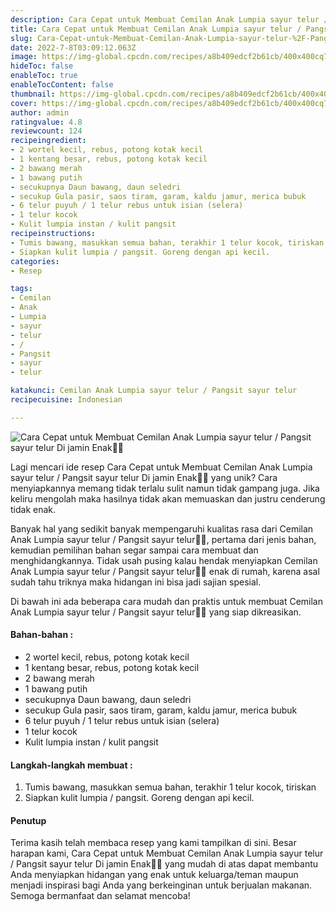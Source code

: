 ```yaml
---
description: Cara Cepat untuk Membuat Cemilan Anak Lumpia sayur telur / Pangsit sayur telur Di jamin Enak"
title: Cara Cepat untuk Membuat Cemilan Anak Lumpia sayur telur / Pangsit sayur telur Di jamin Enak
slug: Cara-Cepat-untuk-Membuat-Cemilan-Anak-Lumpia-sayur-telur-%2F-Pangsit-sayur-telur-Di-jamin-Enak
date: 2022-7-8T03:09:12.063Z
image: https://img-global.cpcdn.com/recipes/a8b409edcf2b61cb/400x400cq70/photo.jpg
hideToc: false
enableToc: true
enableTocContent: false
thumbnail: https://img-global.cpcdn.com/recipes/a8b409edcf2b61cb/400x400cq70/photo.jpg
cover: https://img-global.cpcdn.com/recipes/a8b409edcf2b61cb/400x400cq70/photo.jpg
author: admin
ratingvalue: 4.8
reviewcount: 124
recipeingredient:
- 2 wortel kecil, rebus, potong kotak kecil
- 1 kentang besar, rebus, potong kotak kecil
- 2 bawang merah
- 1 bawang putih
- secukupnya Daun bawang, daun seledri
- secukup Gula pasir, saos tiram, garam, kaldu jamur, merica bubuk
- 6 telur puyuh / 1 telur rebus untuk isian (selera)
- 1 telur kocok
- Kulit lumpia instan / kulit pangsit
recipeinstructions:
- Tumis bawang, masukkan semua bahan, terakhir 1 telur kocok, tiriskan
- Siapkan kulit lumpia / pangsit. Goreng dengan api kecil.
categories:
- Resep

tags:
- Cemilan
- Anak
- Lumpia
- sayur
- telur
- /
- Pangsit
- sayur
- telur

katakunci: Cemilan Anak Lumpia sayur telur / Pangsit sayur telur
recipecuisine: Indonesian

---
```


![Cara Cepat untuk Membuat Cemilan Anak Lumpia sayur telur / Pangsit sayur telur Di jamin Enak👩‍🍳](https://img-global.cpcdn.com/recipes/a8b409edcf2b61cb/400x400cq70/photo.jpg)

Lagi mencari ide resep Cara Cepat untuk Membuat Cemilan Anak Lumpia sayur telur / Pangsit sayur telur Di jamin Enak👩‍🍳 yang unik? Cara menyiapkannya memang tidak terlalu sulit namun tidak gampang juga. Jika keliru mengolah maka hasilnya tidak akan memuaskan dan justru cenderung tidak enak.

Banyak hal yang sedikit banyak mempengaruhi kualitas rasa dari Cemilan Anak Lumpia sayur telur / Pangsit sayur telur👩‍🍳, pertama dari jenis bahan, kemudian pemilihan bahan segar sampai cara membuat dan menghidangkannya. Tidak usah pusing kalau hendak menyiapkan Cemilan Anak Lumpia sayur telur / Pangsit sayur telur👩‍🍳 enak di rumah, karena asal sudah tahu triknya maka hidangan ini bisa jadi sajian spesial.

Di bawah ini ada beberapa cara mudah dan praktis untuk membuat Cemilan Anak Lumpia sayur telur / Pangsit sayur telur👩‍🍳 yang siap dikreasikan.

<!--inarticleads1-->

#### Bahan-bahan :

- 2 wortel kecil, rebus, potong kotak kecil
- 1 kentang besar, rebus, potong kotak kecil
- 2 bawang merah
- 1 bawang putih
- secukupnya Daun bawang, daun seledri
- secukup Gula pasir, saos tiram, garam, kaldu jamur, merica bubuk
- 6 telur puyuh / 1 telur rebus untuk isian (selera)
- 1 telur kocok
- Kulit lumpia instan / kulit pangsit

<!--inarticleads2-->

#### Langkah-langkah membuat :

1. Tumis bawang, masukkan semua bahan, terakhir 1 telur kocok, tiriskan
1. Siapkan kulit lumpia / pangsit. Goreng dengan api kecil.

#### Penutup

Terima kasih telah membaca resep yang kami tampilkan di sini. Besar harapan kami, Cara Cepat untuk Membuat Cemilan Anak Lumpia sayur telur / Pangsit sayur telur Di jamin Enak👩‍🍳 yang mudah di atas dapat membantu Anda menyiapkan hidangan yang enak untuk keluarga/teman maupun menjadi inspirasi bagi Anda yang berkeinginan untuk berjualan makanan. Semoga bermanfaat dan selamat mencoba!